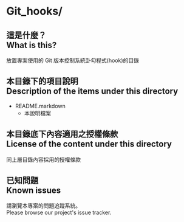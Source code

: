 # Git_hooks/
## 這是什麼？<br />What is this?
放置專案使用的 Git 版本控制系統卦勾程式(hook)的目錄

## 本目錄下的項目說明<br />Description of the items under this directory
* README.markdown
	* 本說明檔案

## 本目錄底下內容適用之授權條款<br />License of the content under this directory
同上層目錄內容採用的授權條款

## 已知問題<br />Known issues
請瀏覽本專案的問題追蹤系統。  
Please browse our project's issue tracker.